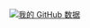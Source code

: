 [![我的 GitHub 数据](https://github-readme-stats.vercel.app/api?username=hdygxsj&count_private=true&show_icons=true&theme=tokyonight )]()

